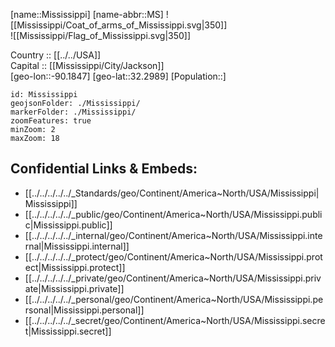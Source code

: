 ﻿---
location: [32.2989,-90.1847] 
type: State
tags:
- geo/State


SpocWebEntityId: 36051
isDeleted: false
confidential: public

---
[name::Mississippi] 
[name-abbr::MS] 
![[Mississippi/Coat_of_arms_of_Mississippi.svg|350]]  
![[Mississippi/Flag_of_Mississippi.svg|350]]  

Country :: [[../../USA]]  
Capital :: [[Mississippi/City/Jackson]]  
[geo-lon::-90.1847] 
[geo-lat::32.2989] 
[Population::] 



```leaflet
id: Mississippi
geojsonFolder: ./Mississippi/
markerFolder: ./Mississippi/
zoomFeatures: true 
minZoom: 2 
maxZoom: 18
```


## Confidential Links & Embeds: 
- [[../../../../../_Standards/geo/Continent/America~North/USA/Mississippi|Mississippi]] 
- [[../../../../../_public/geo/Continent/America~North/USA/Mississippi.public|Mississippi.public]] 
- [[../../../../../_internal/geo/Continent/America~North/USA/Mississippi.internal|Mississippi.internal]] 
- [[../../../../../_protect/geo/Continent/America~North/USA/Mississippi.protect|Mississippi.protect]] 
- [[../../../../../_private/geo/Continent/America~North/USA/Mississippi.private|Mississippi.private]] 
- [[../../../../../_personal/geo/Continent/America~North/USA/Mississippi.personal|Mississippi.personal]] 
- [[../../../../../_secret/geo/Continent/America~North/USA/Mississippi.secret|Mississippi.secret]] 
